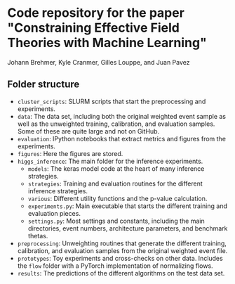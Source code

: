 # Code repository for the paper "Constraining Effective Field Theories with Machine Learning"

Johann Brehmer, Kyle Cranmer, Gilles Louppe, and Juan Pavez

## Folder structure

- `cluster_scripts`: SLURM scripts that start the preprocessing and experiments.
- `data`: The data set, including both the original weighted event sample as well as the unweighted training, calibration, and evaluation samples. Some of these are quite large and not on GitHub.
- `evaluation`: IPython notebooks that extract metrics and figures from the experiments.
- `figures`: Here the figures are stored.
- `higgs_inference`: The main folder for the inference experiments.
    - `models`: The keras model code at the heart of many inference strategies.
    - `strategies`: Training and evaluation routines for the different inference strategies.
    - `various`: Different utility functions and the p-value calculation.
    - `experiments.py`: Main executable that starts the different training and evaluation pieces.
    - `settings.py`:  Most settings and constants, including the main directories, event numbers, architecture parameters, and benchmark thetas.
- `preprocessing`: Unweighting routines that generate the different training, calibration, and evaluation samples from the original weighted event file.
- `prototypes`: Toy experiments and cross-checks on other data. Includes the `flow` folder with a PyTorch implementation of normalizing flows.
- `results`: The predictions of the different algorithms on the test data set.
